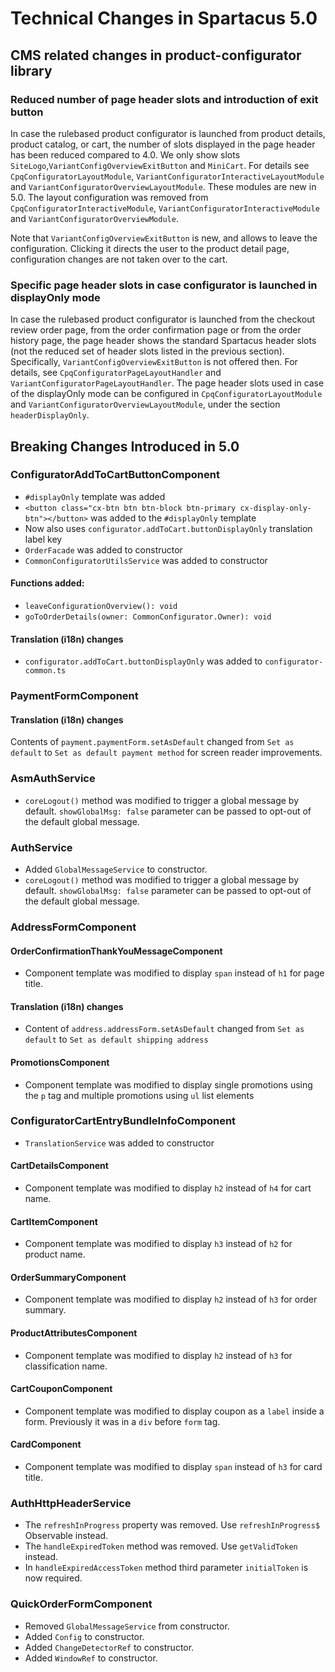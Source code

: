 # Technical Changes in Spartacus 5.0

## CMS related changes in product-configurator library

### Reduced number of page header slots and introduction of exit button

In case the rulebased product configurator is launched from product details, product catalog, or cart, the number of slots displayed in
the page header has been reduced compared to 4.0. We only show slots `SiteLogo`,`VariantConfigOverviewExitButton` and `MiniCart`.
For details see `CpqConfiguratorLayoutModule`, `VariantConfiguratorInteractiveLayoutModule` and `VariantConfiguratorOverviewLayoutModule`.
These modules are new in 5.0. The layout configuration was removed from `CpqConfiguratorInteractiveModule`, `VariantConfiguratorInteractiveModule`
and `VariantConfiguratorOverviewModule`.

Note that `VariantConfigOverviewExitButton` is new, and allows to leave the configuration. Clicking it directs the user to the product detail
page, configuration changes are not taken over to the cart.

### Specific page header slots in case configurator is launched in displayOnly mode

In case the rulebased product configurator is launched from the checkout review order page, from the order confirmation page or from the order
history page, the page header shows the standard Spartacus header slots (not the reduced set of header slots listed in the previous section).
Specifically, `VariantConfigOverviewExitButton` is not offered then.
For details, see `CpqConfiguratorPageLayoutHandler` and `VariantConfiguratorPageLayoutHandler`.
The page header slots used in case of the displayOnly mode can be configured in `CpqConfiguratorLayoutModule` and `VariantConfiguratorOverviewLayoutModule`,
under the section `headerDisplayOnly`.

## Breaking Changes Introduced in 5.0

### ConfiguratorAddToCartButtonComponent

- `#displayOnly` template was added
- `<button class="cx-btn btn btn-block btn-primary cx-display-only-btn"></button>` was added to the `#displayOnly` template
- Now also uses `configurator.addToCart.buttonDisplayOnly` translation label key
- `OrderFacade` was added to constructor
- `CommonConfiguratorUtilsService` was added to constructor

#### Functions added:

- `leaveConfigurationOverview(): void `
- `goToOrderDetails(owner: CommonConfigurator.Owner): void `

#### Translation (i18n) changes

- `configurator.addToCart.buttonDisplayOnly` was added to `configurator-common.ts`

### PaymentFormComponent

#### Translation (i18n) changes

Contents of `payment.paymentForm.setAsDefault` changed from `Set as default` to `Set as default payment method` for screen reader improvements.

### AsmAuthService

- `coreLogout()` method was modified to trigger a global message by default. `showGlobalMsg: false` parameter can be passed to opt-out of the default global message.

### AuthService

- Added `GlobalMessageService` to constructor.
- `coreLogout()` method was modified to trigger a global message by default. `showGlobalMsg: false` parameter can be passed to opt-out of the default global message.

### AddressFormComponent

#### OrderConfirmationThankYouMessageComponent

- Component template was modified to display `span` instead of `h1` for page title.

#### Translation (i18n) changes

- Content of `address.addressForm.setAsDefault` changed from `Set as default` to `Set as default shipping address`

#### PromotionsComponent

- Component template was modified to display single promotions using the `p` tag and multiple promotions using `ul` list elements

### ConfiguratorCartEntryBundleInfoComponent

- `TranslationService` was added to constructor

#### CartDetailsComponent

- Component template was modified to display `h2` instead of `h4` for cart name.

#### CartItemComponent

- Component template was modified to display `h3` instead of `h2` for product name.

#### OrderSummaryComponent

- Component template was modified to display `h2` instead of `h3` for order summary.

#### ProductAttributesComponent

- Component template was modified to display `h2` instead of `h3` for classification name.

#### CartCouponComponent

- Component template was modified to display coupon as a `label` inside a form. Previously it was in a `div` before `form` tag.

#### CardComponent

- Component template was modified to display `span` instead of `h3` for card title.

### AuthHttpHeaderService

- The `refreshInProgress` property was removed. Use `refreshInProgress$` Observable instead.
- The `handleExpiredToken` method was removed. Use `getValidToken` instead.
- In `handleExpiredAccessToken` method third parameter `initialToken` is now required.

### QuickOrderFormComponent

- Removed `GlobalMessageService` from constructor.
- Added `Config` to constructor.
- Added `ChangeDetectorRef` to constructor.
- Added `WindowRef` to constructor.
